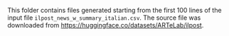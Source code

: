 This folder contains files generated starting from the first 100 lines of the input file `ilpost_news_w_summary_italian.csv`.
The source file was downloaded from https://huggingface.co/datasets/ARTeLab/ilpost.